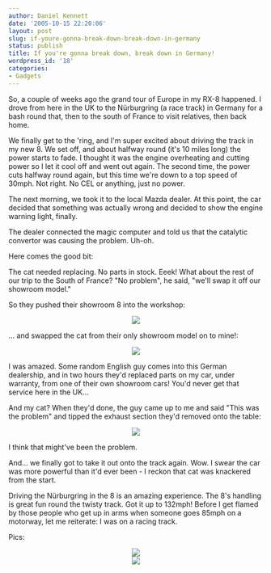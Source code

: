 ```yaml
---
author: Daniel Kennett
date: '2005-10-15 22:20:06'
layout: post
slug: if-youre-gonna-break-down-break-down-in-germany
status: publish
title: If you're gonna break down, break down in Germany!
wordpress_id: '18'
categories:
- Gadgets
---
```


So, a couple of weeks ago the grand tour of Europe in my RX-8 happened. I drove from here in the UK to the Nürburgring (a race track) in Germany for a bash round that, then to the south of France to visit relatives, then back home. 

We finally get to the 'ring, and I'm super excited about driving the track in my new 8. We set off, and about halfway round (it's 10 miles long) the power starts to fade. I thought it was the engine overheating and cutting power so I let it cool off and went out again. The second time, the power cuts halfway round again, but this time we're down to a top speed of 30mph. Not right. No CEL or anything, just no power. 

The next morning, we took it to the local Mazda dealer. At this point, the car decided that something was actually wrong and decided to show the engine warning light, finally. 

The dealer connected the magic computer and told us that the catalytic convertor was causing the problem. Uh-oh. 

Here comes the good bit:

The cat needed replacing. No parts in stock. Eeek! What about the rest of our trip to the South of France? "No problem", he said, "we'll swap it off our showroom model."

So they pushed their showroom 8 into the workshop: 

<center><img src="http://ikennd.ac/pictures/breakdown/push.jpg"/></center>

... and swapped the cat from their only showroom model on to mine!:

<center><img src="http://ikennd.ac/pictures/breakdown/jacks.jpg"/></center>

I was amazed. Some random English guy comes into this German dealership, and in two hours they'd replaced parts on my car, under warranty, from one of their own showroom cars! You'd never get that service here in the UK...

And my cat? When they'd done, the guy came up to me and said "This was the problem" and tipped the exhaust section they'd removed onto the table:

<center><img src="http://ikennd.ac/pictures/breakdown/cat.jpg"/></center>

I think that might've been the problem. 

And... we finally got to take it out onto the track again. Wow. I swear the car was more powerful than it'd ever been - I reckon that cat was knackered from the start. 

Driving the Nürburgring in the 8 is an amazing experience. The 8's handling is great fun round the twisty track. Got it up to 132mph! Before I get flamed by those people who get up in arms when someone goes 85mph on a motorway, let me reiterate: I was on a racing track. 

Pics: 

<center><img src="http://ikennd.ac/pictures/breakdown/ring1.jpg"/></center>

<center><img src="http://ikennd.ac/pictures/breakdown/ring2.jpg"/></center>